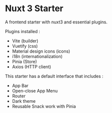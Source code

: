 # Nuxt 3 Starter

A frontend starter with nuxt3 and essential plugins.

Plugins installed :
- Vite (builder)
- Vuetify (css)
- Material design icons (icons)
- i18n (internationalization)
- Pinia (Store)
- Axios (HTTP client)

This starter has a default interface that includes :
- App Bar
- Open-close App Menu
- Router
- Dark theme
- Reusable Snack work with Pinia

